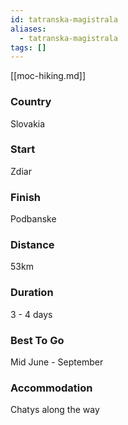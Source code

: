 ```yaml
---
id: tatranska-magistrala
aliases:
  - tatranska-magistrala
tags: []
---
```


[[moc-hiking.md]]

### Country

Slovakia

### Start

Zdiar

### Finish

Podbanske

### Distance

53km

### Duration

3 - 4 days

### Best To Go

Mid June - September

### Accommodation

Chatys along the way

